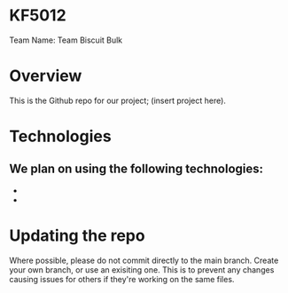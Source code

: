 # KF5012
Team Name: Team Biscuit Bulk
# Overview
This is the Github repo for our project; (insert project here). 

# Technologies
We plan on using the following technologies:
-
-
-

# Updating the repo
Where possible, please do not commit directly to the main branch. Create your own branch, or use an exisiting one. This is to prevent any changes causing issues for others if they're working on the same files.
